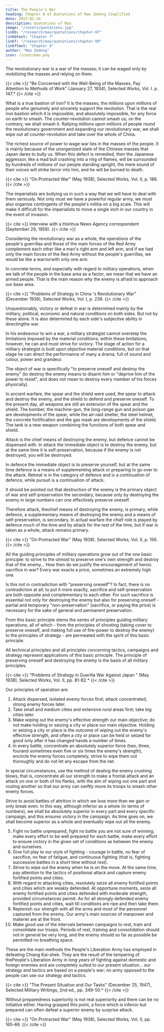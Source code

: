 ```yaml
---
title: The People's War
heading: Chapter 8 of Quotations of Mao Zedong Simplified
date: 2022-01-24
description: Quotations of Mao
image: "/covers/quotations.jpg"
linkb: "/research/mao/quotations/chapter-07"
linkbtext: "Chapter 7"
linkf: "/research/mao/quotations/chapter-09"
linkftext: "Chapter 9"
author: "Mao Zedong"
icon: /icons/mao.png
---
```



The revolutionary war is a war of the masses; it can be waged only by mobilizing the masses and relying on them.

{{< cite >}}
"Be Concerned with the Well-Being of the Masses, Pay Attention to Methods of
Work" (January 27, 1934), Selected Works, Vol. I. p. 147.*
{{< /cite >}}

What is a true bastion of iron? It is the masses, the millions upon millions of people who genuinely and sincerely support the revolution. That is the real iron bastion which it is impossible, and absolutely impossible, for any force on earth to smash. The counter-revolution cannot smash us; on the contrary, we shall smash it. Rallying millions upon millions of people round the revolutionary government and expanding our revolutionary war, we shall wipe out all counter-revolution and take over the whole of China.


The richest source of power to wage war lies in the masses of the people. It is mainly because of the unorganized state of the Chinese masses that Japan dares to bully us. When this defect is remedied, then the Japanese aggressor, like a mad bull crashing into a ring of flames, will be surrounded by hundreds of millions of our people standing upright, the mere sound of their voices will strike terror into him, and he will be burned to death.

{{< cite >}}
"On Protracted War" (May 1938), Selected Works, Vol. II, p. 186.
{{< /cite >}}


The imperialists are bullying us in such a way that we will have to deal with them seriously. Not only must we have a powerful regular army, we must also organize contingents of the people's militia on a big scale. This will make it difficult for the imperialists to move a single inch in our country in the event of invasion.

{{< cite >}}
Interview with a Hsinhua News Agency correspondent (September 29, 1958).
{{< /cite >}}


Considering the revolutionary war as a whole, the operations of the people's guerrillas and those of the main forces of the Red Army complement each other like a man's right arm and left arm, and if we had only the main forces of the Red Army without the people's guerrillas, we would be like a warriorwith only one arm. 

In concrete terms, and especially with regard to military operations, when we talk of the people in the base area as a factor, we mean that we have an armed people. That is the main reason why the enemy is afraid to approach our base area.

{{< cite >}}
"Problems of Strategy in China 's Revolutionary War" (December 1936), Selected Works, Vol. I, p. 238.
{{< /cite >}}


Unquestionably, victory or defeat in war is determined mainly by the military, political, economic and natural conditions on both sides. But not by these alone. It is also determined by each side's subjective ability in directingthe war. 

In his endeavour to win a war, a military strategist cannot overstep the limitations imposed by the material conditions; within these limitations, however, he can and must strive for victory. The stage of action for a military strategist is built upon objective material conditions, but on that stage he can direct the performance of many a drama, full of sound and colour, power and grandeur.


The object of war is specifically "to preserve oneself and destroy the enemy" (to destroy the enemy means to disarm him or "deprive him of the power to resist", and does not mean to destroy every member of his forces physically).

In ancient warfare, the spear and the shield were used, the spear to attack and destroy the enemy, and the shield to defend and preserve oneself. To the present day, all weapons are still an extension of the spear and the shield. The bomber, the machine-gun, the long-range gun and poison gas are developments of the spear, while the air-raid shelter, the steel helmet, the concrete fortification and the gas mask are developments of the shield. The
tank is a new weapon combining the functions of both spear and shield.

Attack is the chief means of destroying the enemy, but defence cannot be dispensed with. In attack the immediate object is to destroy the enemy, but at the same time it is self-preservation, because if the enemy is not destroyed, you will be destroyed. 

In defence the immediate object is to preserve yourself, but at the same time defence is a means of supplementing attack or preparing to go over to the attack. Retreat is in the category of defence and is a continuation of defence, while pursuit is a continuation of attack. 

It should be pointed out that destruction of the enemy is the primary object of war and self-preservation the secondary, because only by destroying the enemy in large numbers can one effectively preserve oneself. 

Therefore attack, thechief means of destroying the enemy, is primary, while defence, a supplementary means of destroying the enemy and a means of self-preservation, is secondary. In actual warfare the chief role is played by defence much of the time and by attack for the rest of the time, but if war is taken as a whole, attack remains primary.

{{< cite >}}
"On Protracted War" (May 1938). Selected Works, Vol. II, p. 156.
{{< /cite >}}


All the guiding principles of military operations grow out of the one basic principle: to strive to the utmost to preserve one's own strength and destroy that of the enemy… How then do we justify the encouragement of heroic sacrifice in war? Every war exacts a price, sometimes an extremely high one. 

Is this not in contradiction with "preserving oneself"? In fact, there is no contradiction at all; to put it more exactly, sacrifice and self-preservation are both opposite and complementary to each other. For such sacrifice is essential not only for destroying the enemy but also for preserving oneself - partial and temporary "non-preservation" (sacrifice, or paying the price) is necessary for the sake of general and permanent preservation. 

From this basic principle stems the series of principles guiding military operations, all of which - from the principles of shooting (taking cover to preserve oneself, and making full use of fire-power to destroy the enemy) to the principles of strategy - are permeated with the spirit of this basic principle. 

All technical principles and all principles concerning tactics, campaigns and strategy represent applications of this basic principle. The principle of preserving oneself and destroying the enemy is the basis of all military principles.

{{< cite >}}
"Problems of Strategy in Guerilla War Against Japan " (May 1938), Selected Works, Vol. II, pp. 81-82.*
{{< /cite >}}


Our principles of operation are:

1. Attack dispersed, isolated enemy forces first; attack concentrated, strong
enemy forces later.
2. Take small and medium cities and extensive rural areas first; take big
cities later.
3. Make wiping out the enemy's effective strength our main objective; do not make holding or seizing a city or place our main objective. Holding or seizing a city or place is the outcome of wiping out the enemy's effective strength, and often a city or place can be held or seized for
good only after it has changed hands a number of times.
4. In every battle, concentrate an absolutely superior force (two, three, fourand sometimes even five or six times the enemy's strength), encircle the enemy forces completely, strive to wipe them out thoroughly and do not let any escape from the net. 

In special circumstances, use the method of dealing the enemy crushing blows, that is, concentrate all our strength to make a frontal attack and an attack on one or both of his flanks, with the aim of wiping out one part and routing another so that our army can swiftly move its troops to smash other enemy forces. 

Strive to avoid battles of attrition in which we lose more than we gain or only break even. In this way, although inferior as a whole (in terms of numbers), we shall be absolutely superior in every part and every specific campaign, and this ensures victory in the campaign. As time goes on, we shall become superior as a whole and eventually wipe out all the enemy.

5. Fight no battle unprepared, fight no battle you are not sure of winning; make every effort to be well prepared for each battle, make every effort to ensure victory in the given set of conditions as between the enemy and ourselves.
6. Give full play to our style of fighting - courage in battle, no fear of sacrifice, no fear of fatigue, and continuous fighting (that is, fighting successive battles in a short time without rest).
7. Strive to wipe out the enemy when he is on the move. At the same time, pay attention to the tactics of positional attack and capture enemy fortified points and cities.
8. With regard to attacking cities, resolutely seize all enemy fortified points and cities which are weakly defended. At opportune moments, seize all enemy fortified points and cities defended with moderate strength, provided circumstances permit. As for all strongly defended enemy fortified points and cities, wait till conditions are ripe and then take them.
9. Replenish our strength with all the arms and most of the personnel captured from the enemy. Our army's main sources of manpower and materiel are at the front.
10. Make good use of the intervals between campaigns to rest, train and consolidate our troops. Periods of rest, training and consolidation should not in general be very long, and the enemy should so far as possible be permitted no breathing space.

These are the main methods the People's Liberation Army has employed in
defeating Chiang Kai-shek. They are the result of the tempering of thePeople's Liberation Army in long years of fighting against domestic and foreign enemies and are completely suited to our present situation… our
strategy and tactics are based on a people's war; no army opposed to the
people can use our strategy and tactics.

{{< cite >}}
"The Present Situation and Our Tasks" (December 25, 1947), Selected Military Writings, 2nd ed., pp. 349-50.*
{{< /cite >}}


Without preparedness superiority is not real superiority and there can be no initiative either. Having grasped this point, a force which is inferior but prepared can often defeat a superior enemy by surprise attack. 


{{< cite >}}
"On Protracted War" (May 1938), Selected Works, Vol. II, pp. 165-66.
{{< /cite >}}

